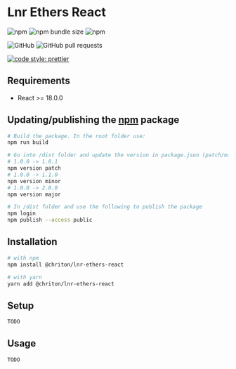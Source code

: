 
# Lnr Ethers React

![npm](https://img.shields.io/npm/v/@chriton/lnr-ethers-react)
![npm bundle size](https://img.shields.io/bundlephobia/min/@chriton/lnr-ethers-react)
![npm](https://img.shields.io/npm/dw/@chriton/lnr-ethers-react)

![GitHub](https://img.shields.io/github/license/Chriton/lnr-ethers-react)
![GitHub pull requests](https://img.shields.io/github/issues-pr-raw/Chriton/lnr-ethers-react)

[![code style: prettier](https://img.shields.io/badge/code_style-prettier-ff69b4.svg?style=flat-square)](https://github.com/prettier/prettier)

## Requirements

- React >= 18.0.0

## Updating/publishing the [npm](https://www.npmjs.com/) package

```bash
# Build the package. In the root folder use:
npm run build

# Go into /dist folder and update the version in package.json (patch/minor/major). You can do it manually or use one of the following commands:
# 1.0.0 -> 1.0.1
npm version patch
# 1.0.0 -> 1.1.0
npm version minor
# 1.0.0 -> 2.0.0
npm version major

# In /dist folder and use the following to publish the package
npm login
npm publish --access public
```

## Installation

```bash
# with npm
npm install @chriton/lnr-ethers-react

# with yarn
yarn add @chriton/lnr-ethers-react
```

## Setup

```typescript
TODO
```

## Usage

```typescript
TODO
```


